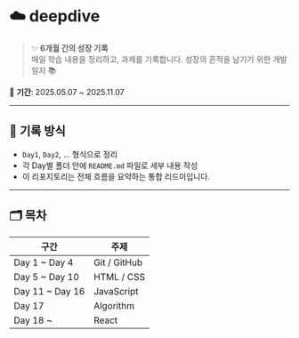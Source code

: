 # ☁️ deepdive

> ✨ **6개월 간의 성장 기록**  
> 매일 학습 내용을 정리하고, 과제를 기록합니다. 성장의 흔적을 남기기 위한 개발일지 📚

📅 **기간**: 2025.05.07 ~ 2025.11.07

---

## 📖 기록 방식

- `Day1`, `Day2`, ... 형식으로 정리
- 각 Day별 폴더 안에 `README.md` 파일로 세부 내용 작성
- 이 리포지토리는 전체 흐름을 요약하는 통합 리드미입니다.

---

## 🗂️ 목차

| 구간              | 주제          |
|-----------------|-------------|
| Day 1 ~ Day 4   | Git / GitHub |
| Day 5 ~ Day 10  | HTML / CSS  |
| Day 11 ~ Day 16 | JavaScript  |
| Day 17          | Algorithm   |
| Day 18 ~        | React       |




